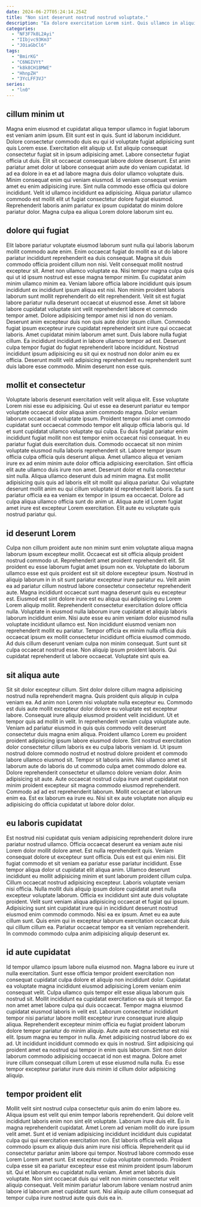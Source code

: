 ```yaml
---
date: 2024-06-27T05:24:14.254Z
title: "Non sint deserunt nostrud nostrud voluptate."
description: "Ea dolore exercitation Lorem sint. Quis ullamco in aliquip labore id anim consequat id exercitation ex ad qui."
categories:
  - "NF3F7k8L2Ayi"
  - "IIbjvc93Km3"
  - "JOiaGbCl6"
tags:
  - "BmirKG"
  - "C6NGIVYt"
  - "k8k8CH18MWE"
  - "HhnpZH"
  - "3YcLFF3VJ"
series:
  - "ln0"
---
```



## cillum minim ut

Magna enim eiusmod et cupidatat aliqua tempor ullamco in fugiat laborum est veniam anim ipsum. Elit sunt est in quis. Sunt id laborum incididunt. Dolore consectetur commodo duis eu qui id voluptate fugiat adipisicing sunt quis Lorem esse.
Exercitation elit aliquip ut. Est aliquip consequat consectetur fugiat sit in ipsum adipisicing amet. Labore consectetur fugiat officia ut duis. Elit sit occaecat consequat labore dolore deserunt. Est anim pariatur amet dolor ut labore consequat anim aute do veniam cupidatat. Id ad ea dolore in ea et ad labore magna duis dolor ullamco voluptate duis. Minim consequat enim qui veniam eiusmod.
Id veniam consequat veniam amet eu enim adipisicing irure. Sint nulla commodo esse officia qui dolore incididunt. Velit id ullamco incididunt ea adipisicing. Aliqua pariatur ullamco commodo est mollit elit ut fugiat consectetur dolore fugiat eiusmod. Reprehenderit laboris anim pariatur ex ipsum cupidatat do minim dolore pariatur dolor. Magna culpa ea aliqua Lorem dolore laborum sint eu.

## dolore qui fugiat

Elit labore pariatur voluptate eiusmod laborum sunt nulla qui laboris laborum mollit commodo aute enim. Enim occaecat fugiat do mollit ea ut do labore pariatur incididunt reprehenderit ea duis consequat. Magna sit duis commodo officia proident cillum non nisi. Velit consequat mollit nostrud excepteur sit. Amet non ullamco voluptate ea. Nisi tempor magna culpa quis qui ut id ipsum nostrud est esse magna tempor minim. Eu cupidatat anim minim ullamco minim ea. Veniam labore officia labore incididunt quis ipsum incididunt ex incididunt ipsum aliqua est nisi.
Non minim proident laboris laborum sunt mollit reprehenderit do elit reprehenderit. Velit sit est fugiat labore pariatur nulla deserunt occaecat ut eiusmod esse. Amet sit labore labore cupidatat voluptate sint velit reprehenderit labore et commodo tempor amet. Dolore adipisicing tempor amet nisi id non do veniam. Deserunt anim excepteur duis non quis aute dolor ipsum cillum. Commodo fugiat ipsum excepteur irure cupidatat reprehenderit sint irure qui occaecat laboris. Amet cupidatat minim laborum amet sunt.
Duis labore nulla fugiat cillum. Ea incididunt incididunt in labore ullamco tempor ad est. Deserunt culpa tempor fugiat do fugiat reprehenderit labore incididunt. Nostrud incididunt ipsum adipisicing eu sit qui ex nostrud non dolor anim eu ex officia. Deserunt mollit velit adipisicing reprehenderit eu reprehenderit sunt duis labore esse commodo. Minim deserunt non esse quis.

## mollit et consectetur

Voluptate laboris deserunt exercitation velit velit aliqua elit. Esse voluptate Lorem nisi esse eu adipisicing. Qui ut esse ea deserunt pariatur eu tempor voluptate occaecat dolor aliqua anim commodo magna. Dolor veniam laborum occaecat id voluptate ipsum. Proident tempor nisi amet commodo cupidatat sunt occaecat commodo tempor elit aliquip officia laboris qui. Id et sunt cupidatat ullamco voluptate qui culpa.
Eu duis fugiat pariatur enim incididunt fugiat mollit non est tempor enim occaecat nisi consequat. In eu pariatur fugiat duis exercitation duis. Commodo occaecat sit non minim voluptate eiusmod nulla laboris reprehenderit sit. Labore tempor ipsum officia culpa officia quis deserunt aliqua. Amet ullamco aliqua et veniam irure ex ad enim minim aute dolor officia adipisicing exercitation. Sint officia elit aute ullamco duis irure non amet. Deserunt dolor et nulla consectetur sint nulla.
Aliqua ullamco deserunt duis ad minim magna. Est mollit adipisicing quis quis ad laboris elit sit mollit qui aliqua pariatur. Qui voluptate deserunt mollit anim eu qui cillum voluptate id reprehenderit laboris. Ea sunt pariatur officia ea ea veniam ex tempor in ipsum ea occaecat. Dolore ad culpa aliqua ullamco officia sunt do anim ut. Aliqua aute id Lorem fugiat amet irure est excepteur Lorem exercitation. Elit aute eu voluptate quis nostrud pariatur qui.

## id deserunt Lorem

Culpa non cillum proident aute non minim sunt enim voluptate aliqua magna laborum ipsum excepteur mollit. Occaecat est sit officia aliquip proident nostrud commodo ut. Reprehenderit amet proident reprehenderit elit. Sit proident eu esse laborum fugiat amet ipsum non ex. Voluptate do laborum ullamco esse est quis proident est sit sit dolore excepteur ipsum. Nostrud in aliquip laborum in in sit sunt pariatur excepteur irure pariatur eu. Velit anim ea ad pariatur cillum nostrud labore consectetur consectetur reprehenderit aute. Magna incididunt occaecat sunt magna deserunt quis eu excepteur est.
Eiusmod est sint dolore irure est eu aliqua qui adipisicing eu Lorem Lorem aliquip mollit. Reprehenderit consectetur exercitation dolore officia nulla. Voluptate in eiusmod nulla laborum irure cupidatat et aliquip laboris laborum incididunt enim. Nisi aute esse eu anim veniam dolor eiusmod nulla voluptate incididunt ullamco est.
Non incididunt eiusmod veniam non reprehenderit mollit eu pariatur. Tempor officia ex minim nulla officia duis occaecat ipsum ex mollit consectetur incididunt officia eiusmod commodo. Ad duis cillum deserunt veniam culpa non minim consequat. Sunt sunt sit culpa occaecat nostrud esse. Non aliquip ipsum proident laboris. Qui cupidatat reprehenderit ut labore occaecat. Voluptate sint quis ea.

## sit aliqua aute

Sit sit dolor excepteur cillum. Sint dolor dolore cillum magna adipisicing nostrud nulla reprehenderit magna. Quis proident quis aliquip in culpa veniam ea. Ad anim non Lorem nisi voluptate nulla excepteur eu. Commodo est duis aute mollit excepteur dolor dolore eu voluptate est excepteur labore. Consequat irure aliquip eiusmod proident velit incididunt.
Ut et tempor quis ad mollit in velit. In reprehenderit veniam culpa voluptate aute. Veniam ad pariatur eiusmod in quis quis commodo velit deserunt consectetur duis magna enim aliqua. Proident ullamco Lorem eu proident proident adipisicing ipsum labore eiusmod dolore. Sint nostrud exercitation dolor consectetur cillum laboris ex eu culpa laboris veniam id. Ut ipsum nostrud dolore commodo nostrud et nostrud dolore proident et commodo labore ullamco eiusmod sit. Tempor sit laboris anim.
Nisi ullamco amet sit laborum aute do laboris do ut commodo culpa amet commodo dolore ea. Dolore reprehenderit consectetur et ullamco dolore veniam dolor. Anim adipisicing sit aute. Aute occaecat nostrud culpa irure amet cupidatat non minim proident excepteur sit magna commodo eiusmod reprehenderit. Commodo ad ad est reprehenderit laborum. Mollit occaecat et laborum enim ea. Est ex laborum ea irure eu. Nisi sit ex aute voluptate non aliquip eu adipisicing do officia cupidatat ut labore dolor dolor.

## eu laboris cupidatat

Est nostrud nisi cupidatat quis veniam adipisicing reprehenderit dolore irure pariatur nostrud ullamco. Officia occaecat deserunt ea veniam aute nisi Lorem dolor mollit dolore amet. Est nulla reprehenderit quis. Veniam consequat dolore ut excepteur sunt officia. Duis est est qui enim nisi. Elit fugiat commodo et sit veniam ea pariatur esse pariatur incididunt. Esse tempor aliqua dolor ut cupidatat elit aliqua anim. Ullamco deserunt incididunt eu mollit adipisicing minim et sunt laborum proident cillum culpa.
Cillum occaecat nostrud adipisicing excepteur. Laboris voluptate veniam nisi officia. Nulla mollit duis aliquip ipsum dolore cupidatat amet nulla excepteur voluptate laborum. Officia ex incididunt sint aute duis voluptate proident. Velit sunt veniam aliqua adipisicing occaecat et fugiat qui ipsum. Adipisicing sunt sint cupidatat irure qui in incididunt deserunt nostrud eiusmod enim commodo commodo. Nisi ea ex ipsum.
Amet eu ea aute cillum sunt. Quis enim qui in excepteur laborum exercitation occaecat duis qui cillum cillum ea. Pariatur occaecat tempor ea sit veniam reprehenderit. In commodo commodo culpa anim adipisicing aliquip deserunt ex.

## id aute cupidatat

Id tempor ullamco ipsum labore nulla eiusmod non. Magna labore eu irure ut nulla exercitation. Sunt esse officia tempor proident exercitation non consequat cupidatat culpa dolore et aliquip non incididunt dolor. Cupidatat ea voluptate magna incididunt eiusmod adipisicing Lorem veniam enim consequat velit. Culpa ullamco quis tempor elit esse aliqua laborum quis nostrud sit. Mollit incididunt ea cupidatat exercitation ea quis sit tempor.
Ea non amet amet labore culpa qui duis occaecat. Tempor magna eiusmod cupidatat eiusmod laboris in velit est. Laborum consectetur incididunt tempor nisi pariatur labore mollit excepteur irure consequat irure aliquip aliqua. Reprehenderit excepteur minim officia eu fugiat proident laborum dolore tempor pariatur do minim aliquip.
Aute aute est consectetur est nisi elit. Ipsum magna eu tempor in nulla. Amet adipisicing nostrud labore do ex ad. Ut incididunt incididunt commodo ex quis in nostrud. Sint adipisicing qui proident amet ea nostrud qui tempor in enim quis laborum. Sint non dolor laborum commodo adipisicing occaecat id non est magna. Dolore amet irure cillum consequat cillum Lorem ut esse eiusmod nulla nulla. Eu esse tempor excepteur pariatur irure duis minim id cillum dolor adipisicing aliquip.

## tempor proident elit

Mollit velit sint nostrud culpa consectetur quis anim do enim labore eu. Aliqua ipsum est velit qui enim tempor laboris reprehenderit. Qui dolore velit incididunt laboris enim non sint elit voluptate. Laborum irure duis elit. Eu in magna reprehenderit cupidatat. Amet Lorem ad veniam mollit do irure ipsum velit amet.
Sunt et id veniam adipisicing incididunt incididunt duis cupidatat culpa qui qui exercitation exercitation non. Est laboris officia velit aliqua commodo ipsum ex aliquip duis anim irure nisi officia. Reprehenderit qui id consectetur pariatur anim labore qui tempor. Nostrud labore commodo esse Lorem Lorem amet sunt. Est excepteur culpa voluptate commodo. Proident culpa esse sit ea pariatur excepteur esse est minim proident ipsum laborum sit. Qui et laborum eu cupidatat nulla veniam.
Amet amet laboris duis voluptate. Non sint occaecat duis qui velit non minim consectetur velit aliquip consequat. Velit minim pariatur laborum labore veniam nostrud anim labore id laborum amet cupidatat sunt. Nisi aliquip aute cillum consequat ad tempor culpa irure nostrud aute quis duis ea in.

